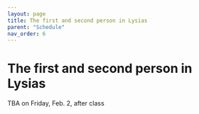 ```yaml
---
layout: page
title: The first and second person in Lysias
parent: "Schedule"
nav_order: 6
---
```


# The first and second person in Lysias

TBA on Friday, Feb. 2, after class